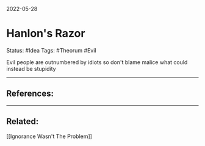 2022-05-28
# Hanlon's Razor
Status: #Idea
Tags: #Theorum #Evil 

Evil people are outnumbered by idiots so don't blame malice what could instead be stupidity





---
## References:

---
## Related:
[[Ignorance Wasn't The Problem]]